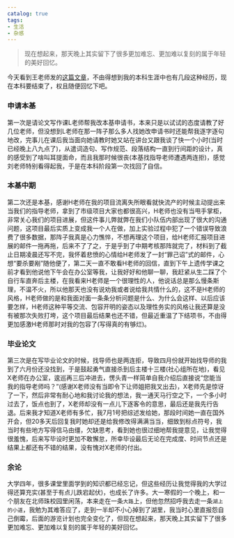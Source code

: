 ```yaml
---
catalog: true
tags:
- 生活
- 杂感
---
```


> 现在想起来，那天晚上其实留下了很多更加难忘、更加难以复刻的属于年轻的美好回忆。

今天看到王老师发的[这篇文章](https://mp.weixin.qq.com/s/_nGdTKU8Yrd5RFCpAfTPOA)，不由得想到​我的本科生涯中也有几段这种经历，现在本科要结束了，权且随便回忆下吧。

### 申请本基

第一次是请论文写作课L老师帮我改本基申请书，本来只是以试试的态度请教了好几位老师，但没想到L老师在那一阵子那么多人找她改申请书时还能帮我逐字逐句地改，完事儿在课后我当面向她请教时她又站在讲台又跟我谈了快一个小时(当时已经晚上八九点了)，从遣词造句、写作规范、段落结构一直到行间距的设计，真的感受到了啥叫耳提面命，而且我那时候很丧(本基找指导老师遭遇两连拒)，感觉刘老师特别看得起我，于是在本科阶段第一次找回了自信。

### 本基中期

第二次还是本基，感谢H老师在我的项目流离失所眼看就快流产的时候主动提出来当我们的指导老师，拿到了市级项目大家也都很高兴，H老师也没有当甩手掌柜，非常关心我们的项目进展，但这件事儿弊就弊在我们小队伍内部出现了很大的沟通问题，这项目最后实质上变成我一个人在做，加上实验过程中犯了一个错误导致浪费了很多数据，那阵子我真是心力憔悴，不想再理这个项目，给H老师汇报项目进展的邮件一拖再拖，后来不了了之，于是乎到了中期考核那阵就完了，材料到了截止日期凌晨还写不完，我怀着悲愤的心情给H老师发了一封“罪己诏”式的邮件，心想“要杀要剐”随他便了，第二天一直不敢看H老师的回信，直到下午上遗传学课之前才看到他说他下午会在办公室等我，让我好好和他聊一聊，我赶紧从生二踩了个自行车直奔后主楼，在我看来H老师是一个很理性的人，他说话总是那么慢条斯理，不温不火，所以他那天也没有说劝我或者说给我共情什么的，这不是H老师的风格，H老师做的是和我面对面一条条分析问题是什么、为什么会这样、以后应该要怎样，H老师这种平等交流、包容开明的姿态以及理性务实的风格让我还算是没有被那次失败打垮，这个项目最后结果也还不错，但最近重温了下结项书，不由得更加感激H老师那时对我的包容了(写得真的有够烂)。

### 毕业论文

第三次是在写毕业论文的时候，找导师也是两连拒，导致四月份就开始找导师的我到了六月份还没找到，于是鼓起勇气直接杀到后主楼十三楼(社心组所在地)，看见X老师在办公室，逡巡再三后冲进去，愣头青一样简单自我介绍后直接说“您能当我的指导老师吗？”(感谢X老师没有当即令下让师姐把我叉出去)，X老师先是惊讶了一下，然后非常有耐心地和我讨论我的想法，我一通天马行空之下，一个多小时过去了，饭点也到了，X老师却没有一点儿下逐客令的意思，最后还是我先行告退。后来我才知道X老师有多忙，我7月1号把综述发给她，那段时间她一直在国外开会，但20多天后回复我时她却还是给我修改得满满当当，细致到标点符号，我当时有些地方写得信马由缰，欠缺思考，看到她也很过细地帮我提意见，让我觉得很羞愧，后来写毕设时更加不敢懈怠，所幸毕设最后无论在完成度、时间节点还是结果上都还有不错的结果，没有愧对X老师的付出。

### 余论

大学四年，很多课堂里面学到的知识都已经忘记，但这些经历让我觉得我的大学过得还算充实(甚至于有点儿跌宕起伏)，也成长了许多。大一寒假的一个晚上，和一个朋友在北师珠校园里闲荡，本来走在一条`大路`上，但他忽然招呼我去走一条`湖上的小道`，我勉为其难答应了，走到一半却不小心掉到了湖里，我当时心里直报怨自己倒霉，后面的游览计划也完全变化了，但现在想起来，那天晚上其实留下了很多更加难忘、更加难以复刻的属于年轻的美好回忆。
